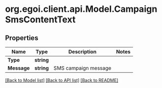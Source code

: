 
# org.egoi.client.api.Model.CampaignSmsContentText

## Properties

Name | Type | Description | Notes
------------ | ------------- | ------------- | -------------
**Type** | **string** |  | 
**Message** | **string** | SMS campaign message | 

[[Back to Model list]](../README.md#documentation-for-models)
[[Back to API list]](../README.md#documentation-for-api-endpoints)
[[Back to README]](../README.md)

